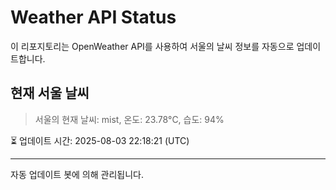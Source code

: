 
# Weather API Status

이 리포지토리는 OpenWeather API를 사용하여 서울의 날씨 정보를 자동으로 업데이트합니다.

## 현재 서울 날씨
> 서울의 현재 날씨: mist, 온도: 23.78°C, 습도: 94%

⏳ 업데이트 시간: 2025-08-03 22:18:21 (UTC)

---
자동 업데이트 봇에 의해 관리됩니다.
